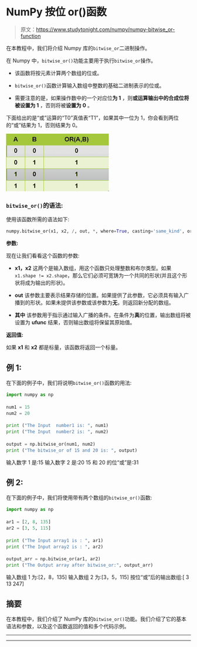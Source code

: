 # NumPy 按位 or()函数

> 原文：<https://www.studytonight.com/numpy/numpy-bitwise_or-function>

在本教程中，我们将介绍 Numpy 库的`bitwise_or`二进制操作。

在 Numpy 中，`bitwise_or()`功能主要用于执行`bitwise_or`操作。

*   该函数将按元素计算两个数组的位或。

*   `bitwise_or()`函数计算输入数组中整数的基础二进制表示的位或。

*   需要注意的是，如果操作数中的一个对应位**为 1** ，则**或运算输出中的合成位将被设置为 1** ，否则将被**设置为 0** 。

下面给出的是“或”运算的“T0”真值表“T1”，如果其中一位为 1，你会看到两位的“或”结果为 1，否则结果为 0。

![Numpy bitwise_or function](img/a7d7f484b8b7056890b04f2f7818f5cf.png)

### `bitwise_or()`的语法:

使用该函数所需的语法如下:

```py
numpy.bitwise_or(x1, x2, /, out, *, where=True, casting='same_kind', order='K', dtype, subok=True[, signature, extobj]) = <ufunc 'bitwise_or'>
```

**参数:**

现在让我们看看这个函数的参数:

*   **x1，x2**
    这两个是输入数组，用这个函数只处理整数和布尔类型。如果`x1.shape != x2.shape`，那么它们必须可宽铸为一个共同的形状(并且这个形状将成为输出的形状)。

*   **out**
    该参数主要表示结果存储的位置。如果提供了此参数，它必须具有输入广播到的形状。如果未提供该参数或该参数为**无**，则返回新分配的数组。

*   **其中**
    该参数用于指示通过输入广播的条件。在条件为**真**的位置，输出数组将被设置为 **ufunc** 结果，否则输出数组将保留其原始值。

**返回值:**

如果 **x1** 和 **x2** 都是标量，该函数将返回一个标量。

## 例 1:

在下面的例子中，我们将说明`bitwise_or()`函数的用法:

```py
import numpy as np

num1 = 15
num2 = 20

print ("The Input  number1 is: ", num1)
print ("The Input  number2 is: ", num2) 

output = np.bitwise_or(num1, num2) 
print ("The bitwise_or of 15 and 20 is: ", output) 
```

输入数字 1 是:15
输入数字 2 是:20
15 和 20 的位“或”是:31

## 例 2:

在下面的例子中，我们将使用带有两个数组的`bitwise_or()`函数:

```py
import numpy as np

ar1 = [2, 8, 135]
ar2 = [3, 5, 115]

print ("The Input array1 is : ", ar1) 
print ("The Input array2 is : ", ar2)

output_arr = np.bitwise_or(ar1, ar2) 
print ("The Output array after bitwise_or:", output_arr)
```

输入数组 1 为:[2，8，135]
输入数组 2 为:[3，5，115]
按位“或”后的输出数组:[ 3 13 247]

## 摘要

在本教程中，我们介绍了 NumPy 库的`bitwise_or()`功能。我们介绍了它的基本语法和参数，以及这个函数返回的值和多个代码示例。

* * *

* * *
